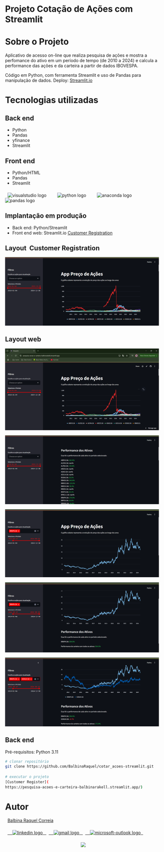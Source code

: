 # Projeto Cotação de Ações com Streamlit

# Sobre o Projeto

Aplicativo de acesso on-line que realiza pesquisa de ações e mostra a perfomance do ativo em um período de tempo (de 2010 a 2024) e calcula a performance das ações e da carteira a partir de dados IBOVESPA. 



Código em Python, com ferramenta Streamlit e uso de Pandas para manipulação de dados. 
Deploy: [Streamlit.io](https://streamlit.io/)

# Tecnologias utilizadas

## Back end
- Python
- Pandas
- yfinance
- Streamlit

## Front end
- Python/HTML
- Pandas
- Streamlit


###

<div align="left">
  <img src="https://cdn.jsdelivr.net/gh/devicons/devicon/icons/visualstudio/visualstudio-plain.svg" height="40" alt="visualstudio logo"  />
  <img width="12" />
  <img src="https://cdn.jsdelivr.net/gh/devicons/devicon/icons/python/python-original.svg" height="40" alt="python logo"  />
  <img width="12" />
  <img src="https://cdn.jsdelivr.net/gh/devicons/devicon/icons/anaconda/anaconda-original.svg" height="40" alt="anaconda logo"  />
  <img width="12" />
  <img src="https://cdn.jsdelivr.net/gh/devicons/devicon/icons/pandas/pandas-original.svg" height="40" alt="pandas logo"  />
</div>



## Implantação em produção

- Back end: Python/Streamlit
- Front end web: Streamlit.io [Customer Registration](https://pesquisa-acoes-e-carteira-balbinarakell.streamlit.app/)


## Layout  Customer Registration
![Web Form](https://github.com/BalbinaRaquel/cotar_acoes-streamlit/blob/main/pages/img_01.png)

## Layout web
![Web 1](https://github.com/BalbinaRaquel/cotar_acoes-streamlit/blob/main/pages/deploy_1.png)

![Web 2](https://github.com/BalbinaRaquel/cotar_acoes-streamlit/blob/main/pages/img_02.png)

![Web Search 1](https://github.com/BalbinaRaquel/cotar_acoes-streamlit/blob/main/pages/img_03.png)

![Web Search 2](https://github.com/BalbinaRaquel/cotar_acoes-streamlit/blob/main/pages/img_04.png)

![Web Search 3](https://github.com/BalbinaRaquel/cotar_acoes-streamlit/blob/main/pages/img_05.png)



## Back end
Pré-requisitos: Python 3.11

```bash
# clonar repositório
git clone https://github.com/BalbinaRaquel/cotar_acoes-streamlit.git

# executar o projeto
[Customer Register](
https://pesquisa-acoes-e-carteira-balbinarakell.streamlit.app/)

```

# Autor
 
[Balbina Raquel Correia](https://github.com/BalbinaRaquel/balbinaraquelcorreia)


###

<div align="left">
  <a href="https://www.linkedin.com/in/engbalbinacorreia/" target="_blank">
    <img src="https://raw.githubusercontent.com/maurodesouza/profile-readme-generator/master/src/assets/icons/social/linkedin/default.svg" width="52" height="40" alt="linkedin logo"  />
  </a>
  <a href="eng.balbinacorreia@gmail.com" target="_blank">
    <img src="https://raw.githubusercontent.com/maurodesouza/profile-readme-generator/master/src/assets/icons/social/gmail/default.svg" width="52" height="40" alt="gmail logo"  />
  </a>
  <a href="balbina.rakell@outlook.com" target="_blank">
    <img src="https://raw.githubusercontent.com/maurodesouza/profile-readme-generator/master/src/assets/icons/social/microsoft-outlook/default.svg" width="52" height="40" alt="microsoft-outlook logo"  />
  </a>
</div>

###

<div align="center">
  <img height="200" src="https://i.imgflip.com/65efzo.gif"  />
</div>
